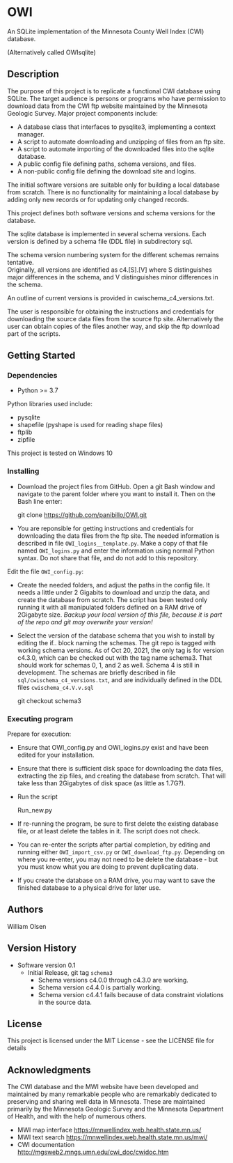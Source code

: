 # OWI

An SQLite implementation of the Minnesota County Well Index (CWI) database. 

(Alternatively called OWIsqlite)

## Description

The purpose of this project is to replicate a functional CWI database using SQLite.
The target audience is persons or programs who have permission to download data from the CWI ftp website maintained by the Minnesota Geologic Survey.
Major project components include:
* A database class that interfaces to pysqlite3, implementing a context manager.
* A script to automate downloading and unzipping of files from an ftp site.
* A script to automate importing of the downloaded files into the sqlite database.
* A public config file defining paths, schema versions, and files.
* A non-public config file defining the download site and logins.

The initial software versions are suitable only for building a local database from scratch. There is no functionality for maintaining a local database by adding only new records or for updating only changed records.

This project defines both software versions and schema versions for the database.

The sqlite database is implemented in several schema versions. Each version is defined by a schema file (DDL file) in subdirectory sql.

The schema version numbering system for the different schemas remains tentative.  
Originally, all versions are identified as c4.[S].[V]  where S distinguishes major differences in the schema, and V distinguishes minor differences in the schema.

An outline of current versions is provided in cwischema_c4_versions.txt.

The user is responsible for obtaining the instructions and credentials for downloading the source data files from the source ftp site. Alternatively the user can obtain copies of the files another way, and skip the ftp download part of the scripts.

## Getting Started

### Dependencies

* Python >= 3.7 

Python libraries used include:
* pysqlite
* shapefile (pyshape is used for reading shape files)
* ftplib
* zipfile

This project is tested on Windows 10

### Installing

* Download the project files from GitHub.  Open a git Bash window and navigate to the parent folder where you want to install it. Then on the Bash line enter:

	git clone https://github.com/panibillo/OWI.git 

* You are reponsible for getting instructions and credentials for downloading the data files from the ftp site. The needed information is described in file `OWI_logins__template.py`.  Make a copy of that file named `OWI_logins.py` and enter the information using normal Python syntax.  Do not share that file, and do not add to this repository.

Edit the file `OWI_config.py`:

* Create the needed folders, and adjust the paths in the config file.  It needs a little under 2 Gigabits to download and unzip the data, and create the database from scratch.  The script has been tested only running it with all manipulated folders defined on a RAM drive of 2Gigabyte size. *Backup your local version of this file, because it is part of the repo and git may overwrite your version!* 

* Select the version of the database schema that you wish to install by editing the if.. block naming the schemas.  The git repo is tagged with working schema versions.  As of Oct 20, 2021, the only tag is for version c4.3.0, which can be checked out with the tag name schema3.  That should work for schemas 0, 1, and 2 as well.  Schema 4 is still in development.  The schemas are briefly described in file `sql/cwischema_c4_versions.txt`, and are individually defined in the DDL files `cwischema_c4.V.v.sql`

	git checkout schema3 

### Executing program

Prepare for execution:

* Ensure that OWI_config.py and OWI_logins.py exist and have been edited for your installation.

* Ensure that there is sufficient disk space for downloading the data files, extracting the zip files, and creating the database from scratch.  That will take less than 2Gigabytes of disk space (as little as 1.7G?).

* Run the script

	Run_new.py

* If re-running the program, be sure to first delete the existing database file, or at least delete the tables in it.  The script does not check. 

* You can re-enter the scripts after partial completion, by editing and running either `OWI_import_csv.py` or `OWI_download_ftp.py`.  Depending on where you re-enter, you may not need to be delete the database - but you must know what you are doing to prevent duplicating data. 

* If you create the database on a RAM drive, you may want to save the finished database to a physical drive for later use. 


## Authors

William Olsen

## Version History

* Software version 0.1 
    * Initial Release, git tag `schema3`  
      * Schema versions c4.0.0 through c4.3.0 are working. 
      * Schema version c4.4.0 is partially working.  
      * Schema version c4.4.1 fails because of data constraint violations in the source data.


## License

This project is licensed under the MIT License - see the LICENSE file for details

## Acknowledgments

The CWI database and the MWI website have been developed and maintained by many remarkable people who are remarkably dedicated to preserving and sharing well data in Minnesota.  These are maintained primarily by the Minnesota Geologic Survey and the Minnesota Department of Health, and with the help of numerous others. 
* MWI map interface  https://mnwellindex.web.health.state.mn.us/
* MWI text search  https://mnwellindex.web.health.state.mn.us/mwi/
* CWI documentation  http://mgsweb2.mngs.umn.edu/cwi_doc/cwidoc.htm